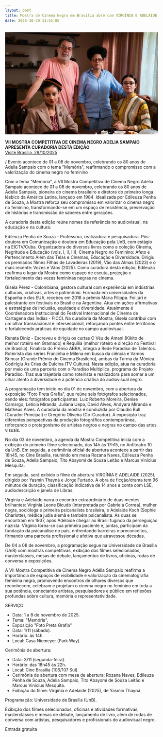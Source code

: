 ```yaml
---
layout: post
title: Mostra de Cinema Negro em Brasília abre com VIRGÍNIA E ADELAIDE
date: 2025-10-30 11:55:00
---
```

![](/uploads/vea-quarteto.jpg)

**VII MOSTRA COMPETITIVA DE CINEMA NEGRO ADELIA SAMPAIO APRESENTA CURADORIA DESTA EDIÇÃO**\
[Visite Brasília, 28/10/2025](https://visitebrasilia.com.br/noticias/vii-mostra-competitiva-de-cinema-negro-adelia-sampaio-apresenta-curadoria-desta-edicao)

/ Evento acontece de 01 a 08 de novembro, celebrando os 80 anos de Adelia Sampaio com o tema "Memória", reafirmando o compromisso com a valorização do cinema negro no feminino

Com o tema "Memória", a VII Mostra Competitiva de Cinema Negro Adelia Sampaio acontece de 01 a 08 de novembro, celebrando os 80 anos de Adelia Sampaio, pioneira do cinema brasileiro e diretora do primeiro longa lésbico da América Latina, lançado em 1984. Idealizada por Edileuza Penha de Souza, a Mostra reforça seu compromisso em valorizar o cinema negro no feminino, transformando-se em um espaço de resistência, preservação de histórias e transmissão de saberes entre gerações.

A curadoria desta edição reúne nomes de referência no audiovisual, na educação e na cultura:

Edileuza Penha de Souza - Professora, realizadora e pesquisadora. Pós-doutora em Comunicação e doutora em Educação pela UnB, com estágio na EICTV/Cuba. Organizadora de diversos livros como a coleção Cinema, Negritude e Educação (vols. I, II, III), Cinema Negro no Feminino: Afeto e Pertencimento Além das Telas e Cinemas, Educação e Diversidade. Dirigiu os premiados filmes Filhas de Lavadeiras (2019), Vão das Almas (2023) e o mais recente: Vozes e Vãos (2025). Como curadora desta edição, Edileuza reafirma o lugar da Mostra como espaço de escuta, projeção e fortalecimento das vozes femininas negras no cinema.

Gisela Pérez - Colombiana, gestora cultural com experiência em indústrias culturais, criativas, artes e patrimônio. Formada em universidades da Espanha e dos EUA, recebeu em 2018 o prêmio Maria Filippa. Foi júri e palestrante em festivais no Brasil e na Argentina. Atua em ações afirmativas e estratégias de inclusão, equidade e diversidade. Atualmente é Coordenadora Institucional do Festival Internacional de Cinema de Cartagena das Índias - FICCI. Na curadoria da Mostra, Gisela contribui com um olhar transnacional e interseccional, reforçando pontes entre territórios e fortalecendo práticas de equidade no campo audiovisual.

Renata Diniz - Escreveu e dirigiu os curtas O Véu de Amani (Kikito de melhor roteiro em Gramado) e Requília (melhor roteiro e direção no Festival de Brasília). Finalista do Prêmio ABRA, integra a Rede Paradiso de Talentos. Roteirista das séries Franjinha e Milena em busca da ciência e Vamos Brincar (Grande Prêmio do Cinema Brasileiro), ambas da Turma da Mônica. Codirigiu As Crias de Dulcina (TV Cultura). Nesta edição, atua na curadoria por meio de uma parceria com o Paradiso Multiplica, programa do Projeto Paradiso. Traz sua trajetória como roteirista e realizadora para somar a um olhar atento à diversidade e à potência criativa do audiovisual negro.

A programação tem início no dia 01 de novembro, com a abertura da exposição "Foto Preta Grafia", que reúne seis fotógrafos selecionados, sendo eles: fotógrafos participantes: Luiz Roberto Moreira, Denise Camargo, Letícia Miranda, Juliana Uepa, David Alves, Andyara Miranda e Matheus Alves. A curadoria da mostra é conduzida por Claudio Bull (Curador Principal) e Gregório Oliveira (Co-Curador). A exposição traz diferentes perspectivas da produção fotográfica contemporânea, reforçando o protagonismo de artistas negros e negras no campo das artes visuais.

No dia 03 de novembro, a agenda da Mostra Competitiva inicia com a exibição do primeiro filme selecionado, das 14h às 17h15, no Anfiteatro 10 da UnB. Em seguida, a cerimônia oficial de abertura acontece a partir das 18h45, no Cine Brasília, reunindo em mesa Rozana Naves, Edileuza Penha de Souza, Adelia Sampaio, Tito Abayomi de Souza Leitão e Marcus Vinícius Mesquita.

Em seguida, será exibido o filme de abertura VIRGÍNIA E ADELAIDE (2025), dirigido por Yasmin Thayná e Jorge Furtado. A obra de ficção/drama tem 96 minutos de duração, classificação indicativa de 14 anos e conta com LSE, audiodescrição e janela de Libras.

Virgínia e Adelaide narra o encontro extraordinário de duas mentes brilhantes: Virgínia Leone Bicudo (interpretada por Gabriela Correa), mulher negra, socióloga e primeira psicanalista brasileira, e Adelaide Koch (Sophie Charlotte), médica judia alemã e também psicanalista. As duas se encontram em 1937, após Adelaide chegar ao Brasil fugindo da perseguição nazista. Vírginia torna-se sua primeira paciente e, juntas, participam da fundação da psicanálise no país, enfrentando barreiras e preconceitos, firmando uma parceria profissional e afetiva que atravessou décadas.

De 04 a 08 de novembro, a programação segue na Universidade de Brasília (UnB) com mostras competitivas, exibição dos filmes selecionados, masterclasses, mesas de debate, lançamentos de livros, oficinas, rodas de conversa e exposições.

A VII Mostra Competitiva de Cinema Negro Adélia Sampaio reafirma a importância de espaços de visibilidade e valorização da cinematografia feminina negra, promovendo encontros de olhares diversos que reconhecem, celebram e projetam o cinema negro no feminino em toda a sua potência, conectando artistas, pesquisadores e público em reflexões profundas sobre cultura, memória e representatividade.

SERVIÇO

* Data: 1 a 8 de novembro de 2025.
* Tema: "Memória".
* Exposição "Foto Preta Grafia"
* Data: 1/11 (sábado).
* Horário: às 14h.
* Local: Casa Niemeyer (Park Way).

Cerimônia de abertura:

* Data: 3/11 (segunda-feira).
* Horário: das 18h45 às 22h.
* Local: Cine Brasilia (106/107 Sul).
* Cerimônia de abertura com mesa de abertura: Rozana Naves, Edileuza Penha de Souza, Adelia Sampaio, Tito Abayomi de Souza Leitão e Marcus Vinícius Mesquita.
* Exibição do filme: Virgínia e Adelaide (2025), de Yasmin Thayná.

Programação: Universidade de Brasília (UnB).

Exibição dos filmes selecionados, oficinas e atividades formativas, masterclasses e mesas de debate, lançamento de livro, além de rodas de conversa com artistas, pesquisadores e profissionais do audiovisual negro.

Entrada gratuita
